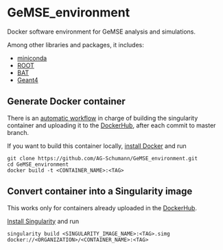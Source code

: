 # GeMSE_environment

Docker software environment for GeMSE analysis and simulations.

Among other libraries and packages, it includes:
+ [miniconda](https://docs.conda.io/en/latest/miniconda.html)
+ [ROOT](https://root.cern/)
+ [BAT](https://bat.mpp.mpg.de/)
+ [Geant4](https://geant4.web.cern.ch/)


## Generate Docker container

There is an [automatic workflow](https://github.com/AG-Schumann/GeMSE_environment/tree/master/.github/workflows) in charge of building the singularity container and uploading it to the [DockerHub](https://hub.docker.com/), after each commit to master branch.

If you want to build this container locally, [install Docker](https://docs.docker.com/engine/install/) and run

```
git clone https://github.com/AG-Schumann/GeMSE_environment.git
cd GeMSE_environment
docker build -t <CONTAINER_NAME>:<TAG>
```

## Convert container into a Singularity image

This works only for containers already uploaded in the [DockerHub](https://hub.docker.com/).

[Install Singularity](https://sylabs.io/guides/3.3/user-guide/installation.html) and run

```
singularity build <SINGULARITY_IMAGE_NAME>:<TAG>.simg docker://<ORGANIZATION>/<CONTAINER_NAME>:<TAG>
```


